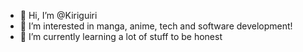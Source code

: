 - 👋 Hi, I’m @Kiriguiri
- 👀 I’m interested in manga, anime, tech and software development!
- 🌱 I’m currently learning a lot of stuff to be honest

<!---
Kiriguiri/Kiriguiri is a ✨ special ✨ repository because its `README.md` (this file) appears on your GitHub profile.
You can click the Preview link to take a look at your changes.
--->
